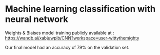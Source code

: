 # Machine learning classification with neural network

Weights & Biaises model training publicly available at : https://wandb.ai/xabjuwplb/CNN?workspace=user-wittythemighty

Our final model had an accuracy of 79% on the validation set.


